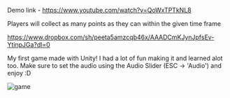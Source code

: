 Demo link - https://www.youtube.com/watch?v=QoWxTPTkNL8

Players will collect as many points as they can within the given time frame

https://www.dropbox.com/sh/peeta5amzcqb46x/AAADCmKJynJpfsEv-YtinpJGa?dl=0

My first game made with Unity! I had a lot of fun making it and learned alot too. Make sure to set the audio using the Audio Slider (ESC -> 'Audio') and enjoy :D

![game](https://user-images.githubusercontent.com/42984201/113255251-986d1480-9295-11eb-9bbc-dda74f5d0122.PNG)
